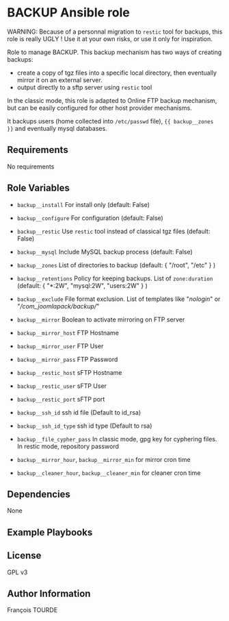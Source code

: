 BACKUP Ansible role
==================

WARNING: Because of a personnal migration to `restic` tool for backups, this role is really UGLY ! Use it
at your own risks, or use it only for inspiration.

Role to manage BACKUP. This backup mechanism has two ways of creating backups:

* create a copy of tgz files into a specific local directory, then eventually mirror it on an external server.
* output directly to a sftp server using `restic` tool

In the classic mode, this role is adapted to Online FTP backup mechanism, but can be easily configured for other host provider mechanisms.

It backups users (home collected into `/etc/passwd` file), `{{ backup__zones }}` and eventually mysql databases.

Requirements
------------

No requirements

Role Variables
--------------

* `backup__install` For install only (default: False)
* `backup__configure` For configuration  (default: False)
* `backup__restic` Use `restic` tool instead of classical tgz files (default: False)
* `backup__mysql` Include MySQL backup process (default: False)
* `backup__zones` List of directories to backup (default: { "/root", "/etc" } )
* `backup__retentions` Policy for keeping backups. List of `zone:duration` (default: { "*:2W", "mysql:2W", "users:2W" } )
* `backup__exclude` File format exclusion. List of templates like "*nologin*" or "*/com_joomlapack/backup/*"
* `backup__mirror` Boolean to activate mirroring on FTP server
* `backup__mirror_host` FTP Hostname
* `backup__mirror_user` FTP User
* `backup__mirror_pass` FTP Password

* `backup__restic_host` sFTP Hostname
* `backup__restic_user` sFTP User
* `backup__restic_port` sFTP port
* `backup__ssh_id` ssh id file (Default to id_rsa)
* `backup__ssh_id_type` ssh id type (Default to rsa)
* `backup__file_cypher_pass` In classic mode, gpg key for cyphering files. In restic mode, repository password

* `backup__mirror_hour`, `backup__mirror_min` for mirror cron time
* `backup__cleaner_hour`, `backup__cleaner_min` for cleaner cron time


Dependencies
------------

None

Example Playbooks
-----------------

License
-------

GPL v3

Author Information
------------------

François TOURDE
